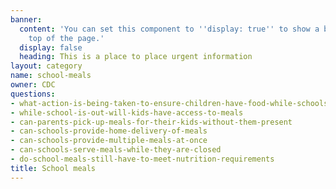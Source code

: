 ```yaml
---
banner:
  content: 'You can set this component to ''display: true'' to show a banner at the
    top of the page.'
  display: false
  heading: This is a place to place urgent information
layout: category
name: school-meals
owner: CDC
questions:
- what-action-is-being-taken-to-ensure-children-have-food-while-schools-are-closed
- while-school-is-out-will-kids-have-access-to-meals
- can-parents-pick-up-meals-for-their-kids-without-them-present
- can-schools-provide-home-delivery-of-meals
- can-schools-provide-multiple-meals-at-once
- can-schools-serve-meals-while-they-are-closed
- do-school-meals-still-have-to-meet-nutrition-requirements
title: School meals
---
```


